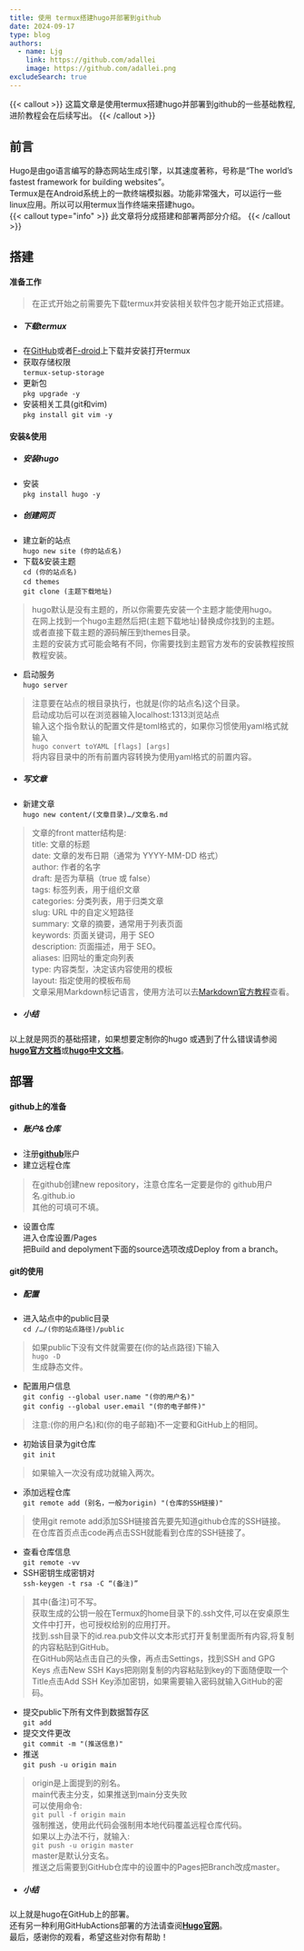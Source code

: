 ```yaml
---
title: 使用 termux搭建hugo并部署到github
date: 2024-09-17
type: blog
authors:
  - name: Ljg
    link: https://github.com/adallei
    image: https://github.com/adallei.png
excludeSearch: true
---
```


{{< callout >}}
这篇文章是使用termux搭建hugo并部署到github的一些基础教程,进阶教程会在后续写出。
{{< /callout >}}
<!--more-->
## 前言
Hugo是由go语言编写的静态网站生成引擎，以其速度著称，号称是“The world’s fastest framework for building websites”。<br>
Termux是在Android系统上的一款终端模拟器。功能非常强大，可以运行一些linux应用。所以可以用termux当作终端来搭建hugo。<br>
{{< callout type="info" >}}
此文章将分成搭建和部署两部分介绍。
{{< /callout >}}
## 搭建

#### 准备工作
> 在正式开始之前需要先下载termux并安装相关软件包才能开始正式搭建。

* ##### 下载termux
* 在[GitHub](https://github.com/termux/termux-app/releases)或者[F-droid](https://f-droid.org/packages/com.termux/)上下载并安装打开termux<br>
 * 获取存储权限<br>
 `termux-setup-storage`
 * 更新包<br>
 `pkg upgrade -y`
 * 安装相关工具(git和vim)<br>
 `pkg install git vim -y`
 
#### 安装&使用
* ##### 安装hugo
 * 安装<br>
 `pkg install hugo -y`
* ##### 创建网页
 * 建立新的站点<br>
 `hugo new site (你的站点名)`
 * 下载&安装主题<br>
 `cd (你的站点名)`<br>
 `cd themes`<br>
 `git clone (主题下载地址)`
 > hugo默认是没有主题的，所以你需要先安装一个主题才能使用hugo。<br>
在网上找到一个hugo主题然后把(主题下载地址)替换成你找到的主题。<br>
或者直接下载主题的源码解压到themes目录。<br>
主题的安装方式可能会略有不同，你需要找到主题官方发布的安装教程按照教程安装。
 * 启动服务<br>
 `hugo server`
 > 注意要在站点的根目录执行，也就是(你的站点名)这个目录。<br>
启动成功后可以在浏览器输入localhost:1313浏览站点<br>
输入这个指令默认的配置文件是toml格式的，如果你习惯使用yaml格式就输入<br>
`hugo convert toYAML [flags] [args]`<br>
将内容目录中的所有前置内容转换为使用yaml格式的前置内容。

* ##### 写文章
 * 新建文章<br>
 `hugo new content/(文章目录)…/文章名.md`
 > 文章的front matter结构是:<br>
title: 文章的标题<br>
date: 文章的发布日期（通常为 YYYY-MM-DD 格式）<br>
author: 作者的名字<br>
draft: 是否为草稿（true 或 false）<br>
tags: 标签列表，用于组织文章<br>
categories: 分类列表，用于归类文章<br>
slug: URL 中的自定义短路径<br>
summary: 文章的摘要，通常用于列表页面<br>
keywords: 页面关键词，用于 SEO<br>
description: 页面描述，用于 SEO。<br>
aliases: 旧网址的重定向列表<br>
type: 内容类型，决定该内容使用的模板<br>
layout: 指定使用的模板布局<br>
文章采用Markdown标记语言，使用方法可以去[Markdown官方教程](https://markdown.com.cn/)查看。

* ##### 小结
 以上就是网页的基础搭建，如果想要定制你的hugo 或遇到了什么错误请参阅[**hugo官方文档**](https://gohugo.io/)或[**hugo中文文档**](https://hugo.opendocs.io/getting-started/)。
## 部署

#### github上的准备 
* ##### 账户&仓库
 * 注册[**github**](github.com)账户<br>
 * 建立远程仓库
 > 在github创建new repository，注意仓库名一定要是你的 github用户名.github.io<br>
其他的可填可不填。
 * 设置仓库<br>
  进入仓库设置/Pages<br>
  把Build and depolyment下面的source选项改成Deploy from a branch。
  
#### git的使用
* ##### 配置
 * 进入站点中的public目录<br>
 `cd /…/(你的站点路径)/public`
 > 如果public下没有文件就需要在(你的站点路径)下输入<br>
`hugo -D`
<br>生成静态文件。
 * 配置用户信息<br>
  `git config --global user.name "(你的用户名)"`<br>
  `git config --global user.email "(你的电子邮件)"`<br>
  >注意:(你的用户名)和(你的电子邮箱)不一定要和GitHub上的相同。
  * 初始该目录为git仓库<br>
  `git init`
  > 如果输入一次没有成功就输入两次。
  * 添加远程仓库<br>
  `git remote add (别名，一般为origin) "(仓库的SSH链接)"`
  > 使用git remote add添加SSH链接首先要先知道github仓库的SSH链接。<br>
  在仓库首页点击code再点击SSH就能看到仓库的SSH链接了。
  * 查看仓库信息<br>
  `git remote -vv`
  * SSH密钥生成密钥对<br>
  `ssh-keygen -t rsa -C “(备注)”`
  > 其中(备注)可不写。<br>
获取生成的公钥一般在Termux的home目录下的.ssh文件,可以在安桌原生文件中打开，也可授权给别的应用打开。<br>
找到.ssh目录下的id.rea.pub文件以文本形式打开复制里面所有内容,将复制的内容粘贴到GitHub。<br>
在GitHub网站点击自己的头像，再点击Settings，找到SSH and GPG Keys
点击New SSH Kays把刚刚复制的内容粘贴到key的下面随便取一个Title点击Add SSH Key添加密钥，如果需要输入密码就输入GitHub的密码。
 * 提交public下所有文件到数据暂存区<br>
  `git add `
 * 提交文件更改<br>
 `git commit -m "(推送信息)"`
 * 推送<br>
 `git push -u origin main`
 > origin是上面提到的别名。<br>
main代表主分支，如果推送到main分支失败<br>
可以使用命令:<br>
`git pull -f origin main`<br>
强制推送，使用此代码会强制用本地代码覆盖远程仓库代码。<br>
如果以上办法不行，就输入:<br>
`git push -u origin master`<br>
master是默认分支名。<br>
推送之后需要到GitHub仓库中的设置中的Pages把Branch改成master。
* ##### 小结
以上就是hugo在GitHub上的部署。<br>
还有另一种利用GitHubActions部署的方法请查阅[**Hugo官网**](https://gohugo.io/hosting-and-deployment/hosting-on-github/)。<br>
最后，感谢你的观看，希望这些对你有帮助！
 